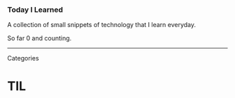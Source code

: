 ### Today I Learned

A collection of small snippets of technology that I learn everyday. 

So far 0 and counting.

------

Categories 

# TIL
